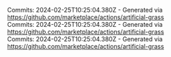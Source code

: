 Commits: 2024-02-25T10:25:04.380Z - Generated via https://github.com/marketplace/actions/artificial-grass
<br>
Commits: 2024-02-25T10:25:04.380Z - Generated via https://github.com/marketplace/actions/artificial-grass
<br>
Commits: 2024-02-25T10:25:04.380Z - Generated via https://github.com/marketplace/actions/artificial-grass
<br>
